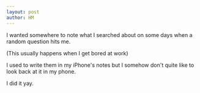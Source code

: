 ```yaml
---
layout: post
author: HM
---
```


I wanted somewhere to note what I searched about on some days when a random question hits me.


(This usually happens when I get bored at work)  


I used to write them in my iPhone's notes but I somehow don't quite like to look back at it in my phone.


I did it yay. 